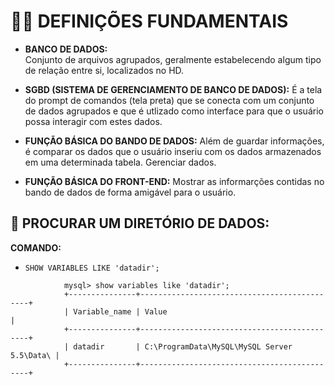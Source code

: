 # 👩‍🏫 **DEFINIÇÕES FUNDAMENTAIS**

- **BANCO DE DADOS:** 	
	Conjunto de arquivos agrupados, geralmente estabelecendo algum tipo de relação entre si, localizados no HD.

- **SGBD (SISTEMA DE GERENCIAMENTO DE BANCO DE DADOS):** 
	É a tela do prompt de comandos (tela preta) que se conecta com um conjunto de dados agrupados e que é utlizado como interface para que o usuário possa interagir com estes dados.

- **FUNÇÃO BÁSICA DO BANDO DE DADOS:** 
	Além de guardar informações, é comparar os dados que o usuário inseriu com os dados armazenados em uma determinada tabela. Gerenciar dados.

- **FUNÇÃO BÁSICA DO FRONT-END:** 
	Mostrar as informarções contidas no bando de dados de forma amigável para o usuário.

## 🔎 **PROCURAR UM DIRETÓRIO DE DADOS:**

**COMANDO:** 
- `SHOW VARIABLES LIKE 'datadir';`

```
			mysql> show variables like 'datadir';
			+---------------+---------------------------------------------+
			| Variable_name | Value                                       |
			+---------------+---------------------------------------------+
			| datadir       | C:\ProgramData\MySQL\MySQL Server 5.5\Data\ |
			+---------------+---------------------------------------------+
```
